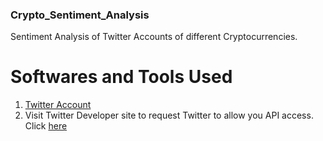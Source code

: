 ### Crypto_Sentiment_Analysis
Sentiment Analysis of Twitter Accounts of different Cryptocurrencies.

# Softwares and Tools Used
1. [Twitter Account](https://twitter.com)
2. Visit Twitter Developer site to request Twitter to allow you API access. Click [here](https://developer.twitter.com/en)
